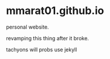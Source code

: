 # mmarat01.github.io
personal website.  

revamping this thing after it broke.

tachyons
will probs use jekyll

